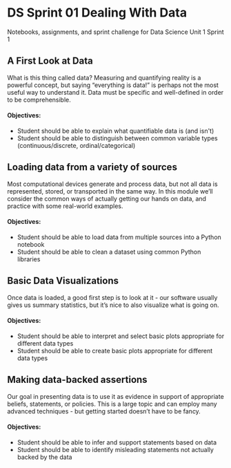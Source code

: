 # DS Sprint 01 Dealing With Data
Notebooks, assignments, and sprint challenge for Data Science Unit 1 Sprint 1

## A First Look at Data
What is this thing called data? Measuring and quantifying reality is a powerful concept, but saying “everything is data!” is perhaps not the most useful way to understand it. Data must be specific and well-defined in order to be comprehensible.

#### Objectives:
* Student should be able to explain what quantifiable data is (and isn't)
* Student should be able to distinguish between common variable types (continuous/discrete, ordinal/categorical)

## Loading data from a variety of sources
Most computational devices generate and process data, but not all data is represented, stored, or transported in the same way. In this module we’ll consider the common ways of actually getting our hands on data, and practice with some real-world examples.

#### Objectives:
* Student should be able to load data from multiple sources into a Python notebook
* Student should be able to clean a dataset using common Python libraries

## Basic Data Visualizations
Once data is loaded, a good first step is to look at it - our software usually gives us summary statistics, but it’s nice to also visualize what is going on.

#### Objectives:
* Student should be able to interpret and select basic plots appropriate for different data types
* Student should be able to create basic plots appropriate for different data types

## Making data-backed assertions
Our goal in presenting data is to use it as evidence in support of appropriate beliefs, statements, or policies. This is a large topic and can employ many advanced techniques - but getting started doesn’t have to be fancy.

#### Objectives:
* Student should be able to infer and support statements based on data
* Student should be able to identify misleading statements not actually backed by the data
